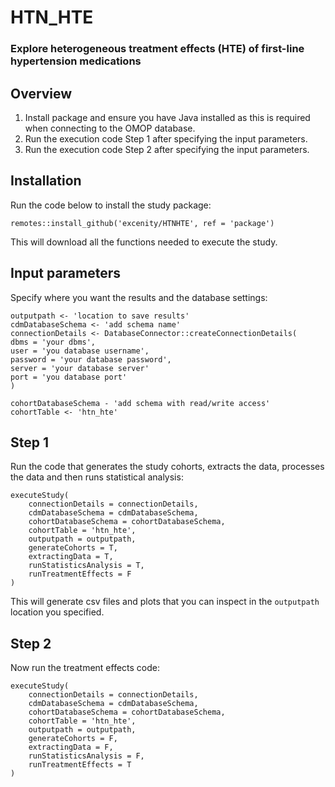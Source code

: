 # HTN_HTE
### Explore heterogeneous treatment effects (HTE) of first-line hypertension medications

## Overview
1. Install package and ensure you have Java installed as this is required when connecting to the OMOP database.
2. Run the execution code Step 1 after specifying the input parameters.
3. Run the execution code Step 2 after specifying the input parameters.

## Installation

Run the code below to install the study package:

```{r}
remotes::install_github('excenity/HTNHTE', ref = 'package')
```

This will download all the functions needed to execute the study.

## Input parameters

Specify where you want the results and the database settings:

```{r}
outputpath <- 'location to save results'
cdmDatabaseSchema <- 'add schema name'
connectionDetails <- DatabaseConnector::createConnectionDetails( 
dbms = 'your dbms',
user = 'you database username',
password = 'your database password', 
server = 'your database server'
port = 'you database port'
)

cohortDatabaseSchema - 'add schema with read/write access'
cohortTable <- 'htn_hte'
```

## Step 1

Run the code that generates the study cohorts, extracts the data, processes the data and then runs statistical analysis:

```{r}
executeStudy(
    connectionDetails = connectionDetails,
    cdmDatabaseSchema = cdmDatabaseSchema,
    cohortDatabaseSchema = cohortDatabaseSchema,
    cohortTable = 'htn_hte',
    outputpath = outputpath,
    generateCohorts = T,
    extractingData = T,
    runStatisticsAnalysis = T,
    runTreatmentEffects = F
)
```
This will generate csv files and plots that you can inspect in the `outputpath` location you specified.

## Step 2

Now run the treatment effects code:

```{r}
executeStudy(
    connectionDetails = connectionDetails,
    cdmDatabaseSchema = cdmDatabaseSchema,
    cohortDatabaseSchema = cohortDatabaseSchema,
    cohortTable = 'htn_hte',
    outputpath = outputpath,
    generateCohorts = F,
    extractingData = F,
    runStatisticsAnalysis = F,
    runTreatmentEffects = T
)
```


